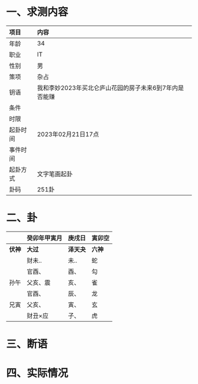 # 一、求测内容
|项目|内容|
|:-|:-|
|年龄|34|
|职业|IT|
|性别|男|
|策项|杂占|
|钥语|我和李妙2023年买北仑庐山花园的房子未来6到7年内是否能赚|
|条件||
|时限||
|起卦时间|2023年02月21日17点|
|事件时间||
|起卦方式|文字笔画起卦|
|卦码|251卦|

# 二、卦
||癸卯年甲寅月|庚戌日|寅卯空|
|:-|:-|:-|:-|
|**伏神**|**大过**|**泽天夬**|**六神**|
||财未..|未..|蛇|
||官酉、|酉、|勾|
|孙午|父亥、震|亥、|雀|
||官酉、|辰、|龙|
|兄寅|父亥、|寅、|玄|
||财丑×应|子、|虎|


# 三、断语

# 四、实际情况